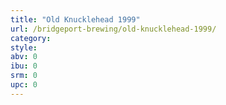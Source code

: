 ```yaml
---
title: "Old Knucklehead 1999"
url: /bridgeport-brewing/old-knucklehead-1999/
category: 
style: 
abv: 0
ibu: 0
srm: 0
upc: 0
---
```


